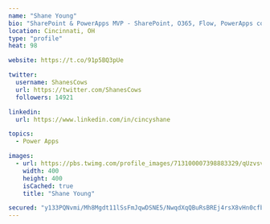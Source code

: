 ```yaml
---
name: "Shane Young"
bio: "SharePoint & PowerApps MVP - SharePoint, O365, Flow, PowerApps consulting? @PowerApps911 | Pure Snark? You found it."
location: Cincinnati, OH
type: "profile"
heat: 98

website: https://t.co/91p5BQ3pUe

twitter:
  username: ShanesCows
  url: https://twitter.com/ShanesCows
  followers: 14921

linkedin:
  url: https://www.linkedin.com/in/cincyshane

topics:
  - Power Apps

images:
  - url: https://pbs.twimg.com/profile_images/713100007398883329/qUzvsvQ3_400x400.jpg
    width: 400
    height: 400
    isCached: true
    title: "Shane Young"

secured: "y133PQNvmi/Mh8Mgdt11lSsFmJqwDSNE5/NwqdXqQBuRsBREj4rsX8vHn0cfbLqrijYF/3kUWCtglBL+l+eTGDqJ/VBRuti/y3So8ic8p1wYLG3506+H+5QkB4Zimn6ndNL1TKAdn+IavyqhDKK484rYeZpLQOQbIwq2VTf0p8d7bHpF+SdZe//HZ2J3bimGQE4hbh4Ad4tMDstEb9D71OeqoKsV6HyfRJLN6FbN7fIV0vPg6lk/f60Cq9Ltm1zY1s6dVE4A5wlWZxpnAek5kcrMd1z6+I0a57htT/Ys1j6hQF5A1f64flfBwSk951z8U9z9MouVF05vCOimjVeEOf4gvyBHJb29r2DXr67yMb5iFx7PXR+DsCVuFzhTn6grENQTJIL0vt2RR0Eo18yc7FNfnazHbItH6ATHZ89e8oE=;cf+ZiFMlWyMK/EkZFRdd+w=="
---
```



